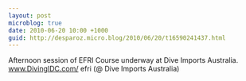 ```yaml
---
layout: post
microblog: true
date: 2010-06-20 10:00 +1000
guid: http://desparoz.micro.blog/2010/06/20/t16590241437.html
---
```

Afternoon session of EFRI Course underway at Dive Imports Australia. www.DivingIDC.com/ efri (@ Dive Imports Australia)
